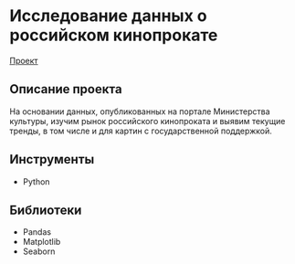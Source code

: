 # Исследование данных о российском кинопрокате
[Проект](https://github.com/GSW2012/Practicum-Portfolio/blob/main/4.%20Исследование%20данных%20о%20российском%20кинопрокате/Исследование%20данных%20о%20российском%20кинопрокате.ipynb)
## Описание проекта
На основании данных, опубликованных на портале Министерства культуры, изучим рынок российского кинопроката и выявим текущие тренды, в том числе и для картин с государственной поддержкой.
## Инструменты
- Python
## Библиотеки
- Pandas
- Matplotlib
- Seaborn
